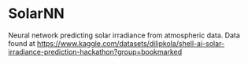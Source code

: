 # SolarNN
Neural network predicting solar irradiance from atmospheric data. Data found at https://www.kaggle.com/datasets/dilipkola/shell-ai-solar-irradiance-prediction-hackathon?group=bookmarked
